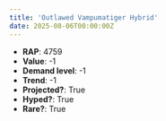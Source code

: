 ```yaml
---
title: 'Outlawed Vampumatiger Hybrid'
date: 2025-08-06T00:00:00Z
---
```

- **RAP**: 4759
- **Value**: -1
- **Demand level**: -1
- **Trend**: -1
- **Projected?**: True
- **Hyped?**: True
- **Rare?**: True
